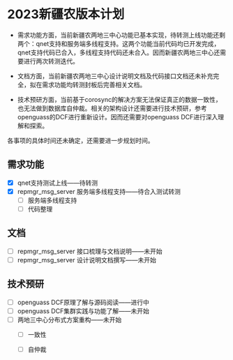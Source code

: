 # 2023新疆农版本计划

- 需求功能方面，当前新疆农两地三中心功能已基本实现，待转测上线功能还剩两个：qnet支持和服务端多线程支持。这两个功能当前代码均已开发完成，qnet支持代码已合入，多线程支持代码还未合入。因而新疆农两地三中心还需要进行两次转测迭代。

- 文档方面，当前新疆农两地三中心设计说明文档及代码接口文档还未补充完全，拟在需求功能均转测封板后完善相关文档。

- 技术预研方面，当前基于corosync的解决方案无法保证真正的数据一致性，也无法做到数据库自仲裁。相关的架构设计还需要进行技术预研，参考openguass的DCF进行重新设计。因而还需要对openguass DCF进行深入理解和探索。

各事项的具体时间还未确定，还需要进一步规划时间。

## 需求功能

- [x] qnet支持测试上线——待转测
- [x] repmgr_msg_server 服务端多线程支持——待合入测试转测
  - [ ] 服务端多线程支持
  - [ ] 代码整理

## 文档

- [ ] repmgr_msg_server 接口梳理与文档说明——未开始
- [ ] repmgr_msg_server 设计说明文档撰写——未开始

## 技术预研

- [ ] openguass DCF原理了解与源码阅读——进行中
- [ ] openguass DCF集群实践与功能了解——未开始
- [ ] 两地三中心分布式方案重构——未开始
  - [ ] 一致性
  - [ ] 自仲裁

